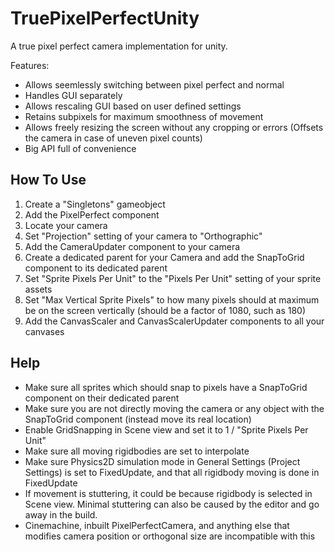 # TruePixelPerfectUnity
A true pixel perfect camera implementation for unity.

Features:
- Allows seemlessly switching between pixel perfect and normal
- Handles GUI separately
- Allows rescaling GUI based on user defined settings
- Retains subpixels for maximum smoothness of movement
- Allows freely resizing the screen without any cropping or errors (Offsets the camera in case of uneven pixel counts)
- Big API full of convenience

## How To Use
1. Create a "Singletons" gameobject
1. Add the PixelPerfect component
1. Locate your camera
1. Set "Projection" setting of your camera to "Orthographic"
1. Add the CameraUpdater component to your camera
1. Create a dedicated parent for your Camera and add the SnapToGrid component to its dedicated parent
1. Set "Sprite Pixels Per Unit" to the "Pixels Per Unit" setting of your sprite assets
1. Set "Max Vertical Sprite Pixels" to how many pixels should at maximum be on the screen vertically (should be a factor of 1080, such as 180)
1. Add the CanvasScaler and CanvasScalerUpdater components to all your canvases

## Help
- Make sure all sprites which should snap to pixels have a SnapToGrid component on their dedicated parent
- Make sure you are not directly moving the camera or any object with the SnapToGrid component (instead move its real location)
- Enable GridSnapping in Scene view and set it to 1 / "Sprite Pixels Per Unit"
- Make sure all moving rigidbodies are set to interpolate
- Make sure Physics2D simulation mode in General Settings (Project Settings) is set to FixedUpdate, and that all rigidbody moving is done in FixedUpdate
- If movement is stuttering, it could be because rigidbody is selected in Scene view. Minimal stuttering can also be caused by the editor and go away in the build.
- Cinemachine, inbuilt PixelPerfectCamera, and anything else that modifies camera position or orthogonal size are incompatible with this
